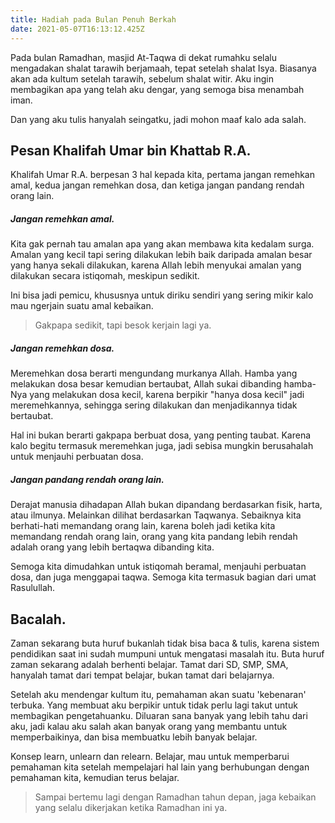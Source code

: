 ```yaml
---
title: Hadiah pada Bulan Penuh Berkah
date: 2021-05-07T16:13:12.425Z
---
```

Pada bulan Ramadhan, masjid At-Taqwa di dekat rumahku selalu mengadakan shalat tarawih berjamaah, tepat setelah shalat Isya. Biasanya akan ada kultum setelah tarawih, sebelum shalat witir. Aku ingin membagikan apa yang telah aku dengar, yang semoga bisa menambah iman.

Dan yang aku tulis hanyalah seingatku, jadi mohon maaf kalo ada salah.

## Pesan Khalifah Umar bin Khattab R.A.

Khalifah Umar R.A. berpesan 3 hal kepada kita, pertama jangan remehkan amal, kedua jangan remehkan dosa, dan ketiga jangan pandang rendah orang lain.

##### Jangan remehkan amal.

Kita gak pernah tau amalan apa yang akan membawa kita kedalam surga. Amalan yang kecil tapi sering dilakukan lebih baik daripada amalan besar yang hanya sekali dilakukan, karena Allah lebih menyukai amalan yang dilakukan secara istiqomah, meskipun sedikit.

Ini bisa jadi pemicu, khususnya untuk diriku sendiri yang sering mikir kalo mau ngerjain suatu amal kebaikan.

> Gakpapa sedikit, tapi besok kerjain lagi ya.

##### Jangan remehkan dosa.

Meremehkan dosa berarti mengundang murkanya Allah. Hamba yang melakukan dosa besar kemudian bertaubat, Allah sukai dibanding hamba-Nya yang melakukan dosa kecil, karena berpikir "hanya dosa kecil" jadi meremehkannya, sehingga sering dilakukan dan menjadikannya tidak bertaubat.

Hal ini bukan berarti gakpapa berbuat dosa, yang penting taubat. Karena kalo begitu termasuk meremehkan juga, jadi sebisa mungkin berusahalah untuk menjauhi perbuatan dosa.

##### Jangan pandang rendah orang lain.

Derajat manusia dihadapan Allah bukan dipandang berdasarkan fisik, harta, atau ilmunya. Melainkan dilihat berdasarkan Taqwanya. Sebaiknya kita berhati-hati memandang orang lain, karena boleh jadi ketika kita memandang rendah orang lain, orang yang kita pandang lebih rendah adalah orang yang lebih bertaqwa dibanding kita.

Semoga kita dimudahkan untuk istiqomah beramal, menjauhi perbuatan dosa, dan juga menggapai taqwa. Semoga kita termasuk bagian dari umat Rasulullah.

## Bacalah.

Zaman sekarang buta huruf bukanlah tidak bisa baca & tulis, karena sistem pendidikan saat ini sudah mumpuni untuk mengatasi masalah itu. Buta huruf zaman sekarang adalah berhenti belajar. Tamat dari SD, SMP, SMA, hanyalah tamat dari tempat belajar, bukan tamat dari belajarnya.

Setelah aku mendengar kultum itu, pemahaman akan suatu 'kebenaran' terbuka. Yang membuat aku berpikir untuk tidak perlu lagi takut untuk membagikan pengetahuanku. Diluaran sana banyak yang lebih tahu dari aku, jadi kalau aku salah akan banyak orang yang membantu untuk memperbaikinya, dan bisa membuatku lebih banyak belajar.

Konsep learn, unlearn dan relearn. Belajar, mau untuk memperbarui pemahaman kita setelah mempelajari hal lain yang berhubungan dengan pemahaman kita, kemudian terus belajar.

> Sampai bertemu lagi dengan Ramadhan tahun depan, jaga kebaikan yang selalu dikerjakan ketika Ramadhan ini ya.